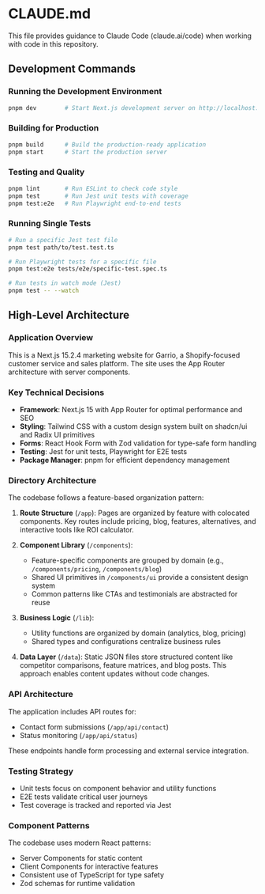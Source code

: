 # CLAUDE.md

This file provides guidance to Claude Code (claude.ai/code) when working with code in this repository.

## Development Commands

### Running the Development Environment

```bash
pnpm dev        # Start Next.js development server on http://localhost:3000
```

### Building for Production

```bash
pnpm build      # Build the production-ready application
pnpm start      # Start the production server
```

### Testing and Quality

```bash
pnpm lint       # Run ESLint to check code style
pnpm test       # Run Jest unit tests with coverage
pnpm test:e2e   # Run Playwright end-to-end tests
```

### Running Single Tests

```bash
# Run a specific Jest test file
pnpm test path/to/test.test.ts

# Run Playwright tests for a specific file
pnpm test:e2e tests/e2e/specific-test.spec.ts

# Run tests in watch mode (Jest)
pnpm test -- --watch
```

## High-Level Architecture

### Application Overview

This is a Next.js 15.2.4 marketing website for Garrio, a Shopify-focused customer service and sales platform. The site uses the App Router architecture with server components.

### Key Technical Decisions

- **Framework**: Next.js 15 with App Router for optimal performance and SEO
- **Styling**: Tailwind CSS with a custom design system built on shadcn/ui and Radix UI primitives
- **Forms**: React Hook Form with Zod validation for type-safe form handling
- **Testing**: Jest for unit tests, Playwright for E2E tests
- **Package Manager**: pnpm for efficient dependency management

### Directory Architecture

The codebase follows a feature-based organization pattern:

1. **Route Structure** (`/app`): Pages are organized by feature with colocated components. Key routes include pricing, blog, features, alternatives, and interactive tools like ROI calculator.

2. **Component Library** (`/components`):

   - Feature-specific components are grouped by domain (e.g., `/components/pricing`, `/components/blog`)
   - Shared UI primitives in `/components/ui` provide a consistent design system
   - Common patterns like CTAs and testimonials are abstracted for reuse

3. **Business Logic** (`/lib`):

   - Utility functions are organized by domain (analytics, blog, pricing)
   - Shared types and configurations centralize business rules

4. **Data Layer** (`/data`): Static JSON files store structured content like competitor comparisons, feature matrices, and blog posts. This approach enables content updates without code changes.

### API Architecture

The application includes API routes for:

- Contact form submissions (`/app/api/contact`)
- Status monitoring (`/app/api/status`)

These endpoints handle form processing and external service integration.

### Testing Strategy

- Unit tests focus on component behavior and utility functions
- E2E tests validate critical user journeys
- Test coverage is tracked and reported via Jest

### Component Patterns

The codebase uses modern React patterns:

- Server Components for static content
- Client Components for interactive features
- Consistent use of TypeScript for type safety
- Zod schemas for runtime validation

